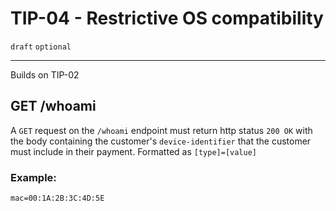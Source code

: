 # TIP-04 - Restrictive OS compatibility
`draft` `optional`

---
Builds on TIP-02

## GET /whoami
A `GET` request on the `/whoami` endpoint must return http status `200 OK` with the body containing the customer's `device-identifier` that the customer must include in their payment. Formatted as `[type]=[value]`

### Example:

```
mac=00:1A:2B:3C:4D:5E
```
